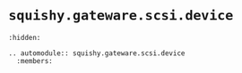# `squishy.gateware.scsi.device`

```{toctree}
:hidden:
```

```{eval-rst}
.. automodule:: squishy.gateware.scsi.device
  :members:

```
